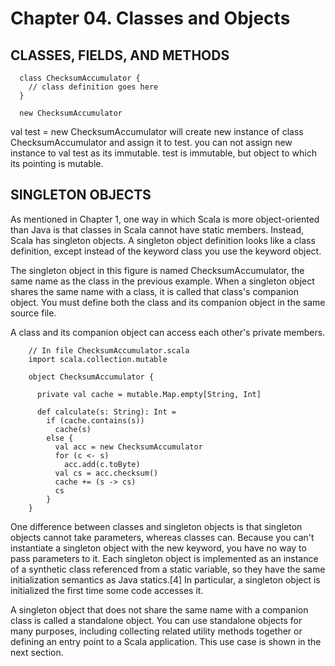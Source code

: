 # Chapter 04. Classes and Objects

## CLASSES, FIELDS, AND METHODS

```
  class ChecksumAccumulator {
    // class definition goes here
  }

  new ChecksumAccumulator
```

val test = new ChecksumAccumulator will create new instance of class ChecksumAccumulator and assign it to test.
you can not assign new instance to val test as its immutable.
test is immutable, but object to which its pointing is mutable.


## SINGLETON OBJECTS

As mentioned in Chapter 1, one way in which Scala is more object-oriented than Java is that classes in Scala cannot have static members. Instead, Scala has singleton objects. A singleton object definition looks like a class definition, except instead of the keyword class you use the keyword object.

The singleton object in this figure is named ChecksumAccumulator, the same name as the class in the previous example. When a singleton object shares the same name with a class, it is called that class's companion object. You must define both the class and its companion object in the same source file.

A class and its companion object can access each other's private members.


```
    // In file ChecksumAccumulator.scala
    import scala.collection.mutable
  
    object ChecksumAccumulator {
  
      private val cache = mutable.Map.empty[String, Int]
  
      def calculate(s: String): Int = 
        if (cache.contains(s))
          cache(s)
        else {
          val acc = new ChecksumAccumulator
          for (c <- s)
            acc.add(c.toByte)
          val cs = acc.checksum()
          cache += (s -> cs)
          cs
        }
    }
```


One difference between classes and singleton objects is that singleton objects cannot take parameters, whereas classes can. Because you can't instantiate a singleton object with the new keyword, you have no way to pass parameters to it. Each singleton object is implemented as an instance of a synthetic class referenced from a static variable, so they have the same initialization semantics as Java statics.[4] In particular, a singleton object is initialized the first time some code accesses it.


A singleton object that does not share the same name with a companion class is called a standalone object. You can use standalone objects for many purposes, including collecting related utility methods together or defining an entry point to a Scala application. This use case is shown in the next section.







